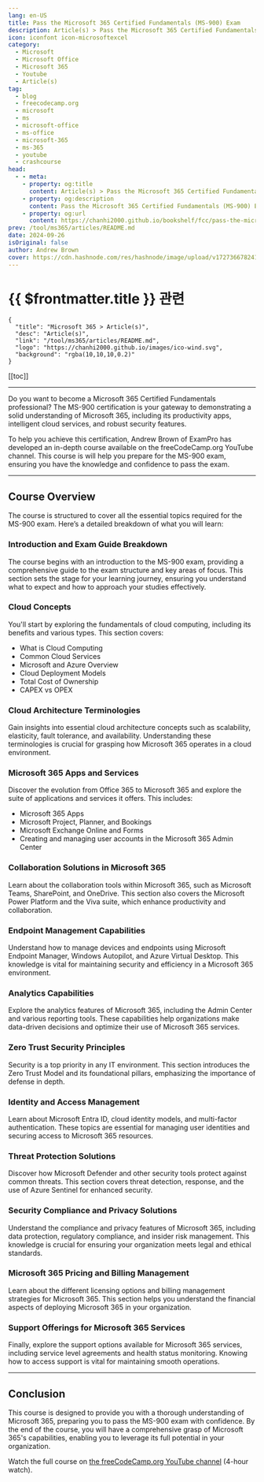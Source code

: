 ```yaml
---
lang: en-US
title: Pass the Microsoft 365 Certified Fundamentals (MS-900) Exam
description: Article(s) > Pass the Microsoft 365 Certified Fundamentals (MS-900) Exam
icon: iconfont icon-microsoftexcel
category: 
  - Microsoft
  - Microsoft Office
  - Microsoft 365
  - Youtube
  - Article(s)
tag: 
  - blog
  - freecodecamp.org
  - microsoft
  - ms
  - microsoft-office
  - ms-office
  - microsoft-365
  - ms-365
  - youtube
  - crashcourse
head:
  - - meta:
    - property: og:title
      content: Article(s) > Pass the Microsoft 365 Certified Fundamentals (MS-900) Exam
    - property: og:description
      content: Pass the Microsoft 365 Certified Fundamentals (MS-900) Exam
    - property: og:url
      content: https://chanhi2000.github.io/bookshelf/fcc/pass-the-microsoft-365-certified-fundamentals-ms-900-exam.html
prev: /tool/ms365/articles/README.md
date: 2024-09-26
isOriginal: false
author: Andrew Brown
cover: https://cdn.hashnode.com/res/hashnode/image/upload/v1727366782416/f8397d61-5e1e-4572-a18e-117c35b5edf5.jpeg
---
```


# {{ $frontmatter.title }} 관련

```component VPCard
{
  "title": "Microsoft 365 > Article(s)",
  "desc": "Article(s)",
  "link": "/tool/ms365/articles/README.md",
  "logo": "https://chanhi2000.github.io/images/ico-wind.svg",
  "background": "rgba(10,10,10,0.2)"
}
```

[[toc]]

---

<SiteInfo
  name="Pass the Microsoft 365 Certified Fundamentals (MS-900) Exam"
  desc="Do you want to become a Microsoft 365 Certified Fundamentals professional? The MS-900 certification is your gateway to demonstrating a solid understanding of Microsoft 365, including its productivity apps, intelligent cloud services, and robust secur..."
  url="https://freecodecamp.org/news/pass-the-microsoft-365-certified-fundamentals-ms-900-exam/"
  logo="https://cdn.freecodecamp.org/universal/favicons/favicon.ico"
  preview="https://cdn.hashnode.com/res/hashnode/image/upload/v1727366782416/f8397d61-5e1e-4572-a18e-117c35b5edf5.jpeg"/>

Do you want to become a Microsoft 365 Certified Fundamentals professional? The MS-900 certification is your gateway to demonstrating a solid understanding of Microsoft 365, including its productivity apps, intelligent cloud services, and robust security features.

To help you achieve this certification, Andrew Brown of ExamPro has developed an in-depth course available on the freeCodeCamp.org YouTube channel. This course is will help you prepare for the MS-900 exam, ensuring you have the knowledge and confidence to pass the exam.

---

## Course Overview

The course is structured to cover all the essential topics required for the MS-900 exam. Here’s a detailed breakdown of what you will learn:

### Introduction and Exam Guide Breakdown

The course begins with an introduction to the MS-900 exam, providing a comprehensive guide to the exam structure and key areas of focus. This section sets the stage for your learning journey, ensuring you understand what to expect and how to approach your studies effectively.

### Cloud Concepts

You'll start by exploring the fundamentals of cloud computing, including its benefits and various types. This section covers:

- What is Cloud Computing
- Common Cloud Services
- Microsoft and Azure Overview
- Cloud Deployment Models
- Total Cost of Ownership
- CAPEX vs OPEX

### Cloud Architecture Terminologies

Gain insights into essential cloud architecture concepts such as scalability, elasticity, fault tolerance, and availability. Understanding these terminologies is crucial for grasping how Microsoft 365 operates in a cloud environment.

### Microsoft 365 Apps and Services

Discover the evolution from Office 365 to Microsoft 365 and explore the suite of applications and services it offers. This includes:

- Microsoft 365 Apps
- Microsoft Project, Planner, and Bookings
- Microsoft Exchange Online and Forms
- Creating and managing user accounts in the Microsoft 365 Admin Center

### Collaboration Solutions in Microsoft 365

Learn about the collaboration tools within Microsoft 365, such as Microsoft Teams, SharePoint, and OneDrive. This section also covers the Microsoft Power Platform and the Viva suite, which enhance productivity and collaboration.

### Endpoint Management Capabilities

Understand how to manage devices and endpoints using Microsoft Endpoint Manager, Windows Autopilot, and Azure Virtual Desktop. This knowledge is vital for maintaining security and efficiency in a Microsoft 365 environment.

### Analytics Capabilities

Explore the analytics features of Microsoft 365, including the Admin Center and various reporting tools. These capabilities help organizations make data-driven decisions and optimize their use of Microsoft 365 services.

### Zero Trust Security Principles

Security is a top priority in any IT environment. This section introduces the Zero Trust Model and its foundational pillars, emphasizing the importance of defense in depth.

### Identity and Access Management

Learn about Microsoft Entra ID, cloud identity models, and multi-factor authentication. These topics are essential for managing user identities and securing access to Microsoft 365 resources.

### Threat Protection Solutions

Discover how Microsoft Defender and other security tools protect against common threats. This section covers threat detection, response, and the use of Azure Sentinel for enhanced security.

### Security Compliance and Privacy Solutions

Understand the compliance and privacy features of Microsoft 365, including data protection, regulatory compliance, and insider risk management. This knowledge is crucial for ensuring your organization meets legal and ethical standards.

### Microsoft 365 Pricing and Billing Management

Learn about the different licensing options and billing management strategies for Microsoft 365. This section helps you understand the financial aspects of deploying Microsoft 365 in your organization.

### Support Offerings for Microsoft 365 Services

Finally, explore the support options available for Microsoft 365 services, including service level agreements and health status monitoring. Knowing how to access support is vital for maintaining smooth operations.

---

## Conclusion

This course is designed to provide you with a thorough understanding of Microsoft 365, preparing you to pass the MS-900 exam with confidence. By the end of the course, you will have a comprehensive grasp of Microsoft 365's capabilities, enabling you to leverage its full potential in your organization.

Watch the full course on [<VPIcon icon="fa-brands fa-youtube"/>the freeCodeCamp.org YouTube channel](https://youtu.be/1n4B5ewretY) (4-hour watch).

<VidStack src="youtube/1n4B5ewretY" />

